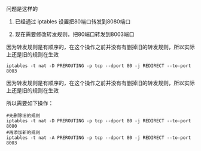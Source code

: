 问题是这样的

1. 已经通过 iptables 设置把80端口转发到8080端口

2. 现在需要修改转发规则，把80端口转发到8003端口


因为转发规则是有顺序的，在这个操作之前并没有有删掉旧的转发规则，所以实际上还是旧的规则在生效

    iptables -t nat -D PREROUTING -p tcp --dport 80 -j REDIRECT --to-port 8003

因为转发规则是有顺序的，在这个操作之前并没有有删掉旧的转发规则，所以实际上还是旧的规则在生效

所以需要如下操作：

    #先删除旧的规则
    iptables -t nat -D PREROUTING -p tcp --dport 80 -j REDIRECT --to-port 8080
    #再添加新的规则
    iptables -t nat -A PREROUTING -p tcp --dport 80 -j REDIRECT --to-port 8003
